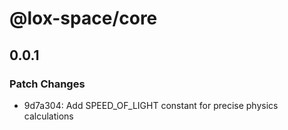 # @lox-space/core

## 0.0.1

### Patch Changes

- 9d7a304: Add SPEED_OF_LIGHT constant for precise physics calculations
